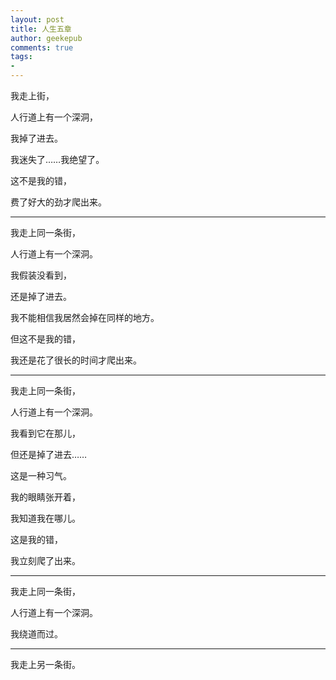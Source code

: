 ```yaml
---
layout: post
title: 人生五章
author: geekepub
comments: true 
tags:
- 
---
```


我走上街，

人行道上有一个深洞，

我掉了进去。

我迷失了……我绝望了。

这不是我的错，

费了好大的劲才爬出来。

---

我走上同一条街，

人行道上有一个深洞。

我假装没看到，

还是掉了进去。

我不能相信我居然会掉在同样的地方。

但这不是我的错，

我还是花了很长的时间才爬出来。

---

我走上同一条街，

人行道上有一个深洞。

我看到它在那儿，

但还是掉了进去……

这是一种习气。

我的眼睛张开着，

我知道我在哪儿。

这是我的错，

我立刻爬了出来。

---

我走上同一条街，

人行道上有一个深洞。

我绕道而过。

---

我走上另一条街。
